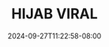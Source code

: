 --- 
title: "HIJAB VIRAL"
description: "video bokeh HIJAB VIRAL twitter full baru"
date: 2024-09-27T11:22:58-08:00
file_code: "y0be6mszrk69"
draft: false
cover: "68o6b0gg5kvq9zai.jpg"
tags: ["HIJAB", "VIRAL", "bokep-indo", "bokep-viral", "bokep-ig"]
length: 1101
fld_id: "1235739"
foldername: "Asupan Hijab"
categories: ["Asupan Hijab"]
views: 125
---